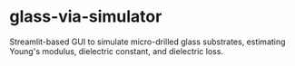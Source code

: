 # glass-via-simulator
Streamlit-based GUI to simulate micro-drilled glass substrates, estimating Young's modulus, dielectric constant, and dielectric loss.

